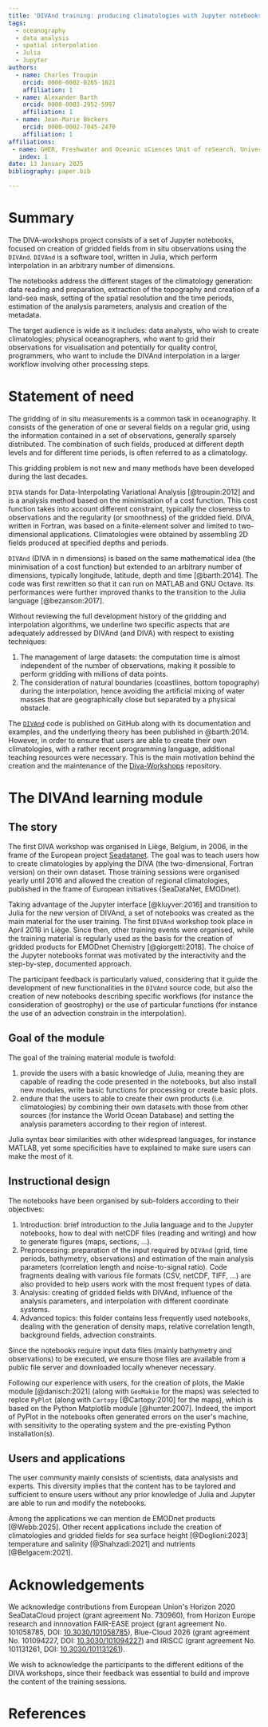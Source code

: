 ```yaml
---
title: 'DIVAnd training: producing climatologies with Jupyter notebooks'
tags:
  - oceanography
  - data analysis
  - spatial interpolation
  - Julia
  - Jupyter
authors:
  - name: Charles Troupin
    orcid: 0000-0002-0265-1021
    affiliation: 1
  - name: Alexander Barth
    orcid: 0000-0003-2952-5997
    affiliation: 1
  - name: Jean-Marie Beckers
    orcid: 0000-0002-7045-2470
    affiliation: 1
affiliations:
 - name: GHER, Freshwater and Oceanic sCiences Unit of reSearch, University of Liège, Belgium
   index: 1
date: 13 January 2025
bibliography: paper.bib

---
```



# Summary

The DIVA-workshops project consists of a set of Jupyter notebooks, focused on creation of gridded fields from in situ observations using the `DIVAnd`. `DIVAnd` is a software tool, written in Julia, which perform interpolation in an arbitrary number of dimensions. 

The notebooks address the different stages of the climatology generation: data reading and preparation, extraction of the topography and creation of a land-sea mask, setting of the spatial resolution and the time periods, estimation of the analysis parameters, analysis and creation of the metadata.

The target audience is wide as it includes: data analysts, who wish to create climatologies; physical oceanographers, who want to grid their observations for visualisation and potentially for quality control, programmers, who want to include the DIVAnd interpolation in a larger workflow involving other processing steps. 


# Statement of need

The gridding of in situ measurements is a common task in oceanography. It consists of the generation of one or several fields on a regular grid, using the information contained in a set of observations, generally sparsely distributed. The combination of such fields, produced at different depth levels and for different time periods, is often referred to as a climatology. 

This gridding problem is not new and many methods have been developed during the last decades.
<!---can you cite some other techniques? like OI?-->
<!---(Gandin, 1965; Bretherton et al., 1976)-->

`DIVA` stands for Data-Interpolating Variational Analysis [@troupin:2012] and is a analysis method based on the minimisation of a cost function. This cost function takes into account different constraint, typically the closeness to observations and the regularity (or smoothness) of the gridded field. DIVA, written in Fortran, was based on a finite-element solver and limited to two-dimensional applications. Climatologies were obtained by assembling 2D fields produced at specified depths and periods.

`DIVAnd` (DIVA in n dimensions) is based on the same mathematical idea (the minimisation of a cost function) but extended to an arbitrary number of dimensions, typically longitude, latitude, depth and time [@barth:2014]. The code was first rewritten so that it can run on MATLAB and GNU Octave. Its performances were further improved thanks to the transition to the Julia language [@bezanson:2017].   

Without reviewing the full development history of the gridding and interpolation algorithms, we underline two specific aspects that are adequately addressed by DIVAnd (and DIVA) with respect to existing techniques:
1. The management of large datasets: the computation time is almost independent of the number of observations, making it possible to perform gridding with millions of data points.
2. The consideration of natural boundaries (coastlines, bottom topography) during the interpolation, hence avoiding the artificial mixing of water masses that are geographically close but separated by a physical obstacle.

The [`DIVAnd`](https://github.com/gher-uliege/DIVAnd.jl/) code is published on GitHub along with its documentation and examples, and the underlying theory has been published in @barth:2014. However, in order to ensure that users are able to create their own climatologies, with a rather recent programming language, additional teaching resources were necessary. This is the main motivation behind the creation and the maintenance of the [Diva-Workshops](https://github.com/gher-uliege/Diva-Workshops) repository.

# The DIVAnd learning module

## The story 

The first DIVA workshop was organised in Liège, Belgium, in 2006, in the frame of the European project [Seadatanet](https://www.seadatanet.org/). The goal was to teach users how to create climatologies by applying the DIVA (the two-dimensional, Fortran version) on their own dataset. Those training sessions were organised yearly until 2016 and allowed the creation of regional climatologies, published in the frame of European initiatives (SeaDataNet, EMODnet).

Taking advantage of the Jupyter interface [@kluyver:2016] and transition to Julia for the new version of DIVAnd, a set of notebooks was created as the main material for the user training. The first `DIVAnd` workshop took place in April 2018 in Liège. Since then, other training events were organised, while the training material is regularly used as the basis for the creation of gridded products for EMODnet Chemistry [@giorgetti:2018]. The choice of the Jupyter notebooks format was motivated by the interactivity and the step-by-step, documented approach. 

The participant feedback is particularly valued, considering that it guide the development of new functionalities in the `DIVAnd` source code, but also the creation of new notebooks describing specific workflows (for instance the consideration of geostrophy) or the use of particular functions (for instance the use of an advection constrain in the interpolation). 

## Goal of the module

The goal of the training material module is twofold: 
1. provide the users with a basic knowledge of Julia, meaning they are capable of reading the code presented in the notebooks, but also install new modules, write basic functions for processing or create basic plots. 
2. endure that the users to able to create their own products (i.e. climatologies) by combining their own datasets with those from other sources (for instance the World Ocean Database) and setting the analysis parameters according to their region of interest.

Julia syntax bear similarities with other widespread languages, for instance MATLAB, yet some specificities have to explained to make sure users can make the most of it. 

## Instructional design

The notebooks have been organised by sub-folders according to their objectives:
1. Introduction: brief introduction to the Julia language and to the Jupyter notebooks, how to deal with netCDF files (reading and writing) and how to generate figures (maps, sections, ...). 
2. Preprocessing: preparation of the input required by `DIVAnd` (grid, time periods, bathymetry, observations) and estimation of the main analysis parameters (correlation length and noise-to-signal ratio). Code fragments dealing with various file formats (CSV, netCDF, TIFF, ...) are also provided to help users work with the most frequent types of data.
3. Analysis: creating of gridded fields with DIVAnd, influence of the analysis parameters, and interpolation with different coordinate systems.
4. Advanced topics: this folder contains less frequently used notebooks, dealing with the generation of density maps, relative correlation length, background fields, advection constraints.

Since the notebooks require input data files (mainly bathymetry and observations) to be executed, we ensure those files are available from a public file server and downloaded locally whenever necessary. 

Following our experience with users, for the creation of plots, the Makie module [@danisch:2021] (along with `GeoMakie` for the maps) was selected to replce `PyPlot` (along with `Cartopy` [@Cartopy:2010] for the maps), which is based on the Python Matplotlib module [@hunter:2007]. Indeed, the import of PyPlot in the notebooks often generated errors on the user's machine, with sensitivity to the operating system and the pre-existing Python installation(s).

## Users and applications

The user community mainly consists of scientists, data analysists and experts. This diversity implies that the content has to be taylored and sufficient to ensure users without any prior knowledge of Julia and Jupyter are able to run and modify the notebooks. 

Among the applications we can mention de EMODnet products [@Webb:2025]. 
Other recent applications include the creation of climatologies and gridded fields for sea surface height [@Doglioni:2023]
temperature and salinity [@Shahzadi:2021] and nutrients [@Belgacem:2021].


# Acknowledgements

We acknowledge contributions from European Union's Horizon 2020 SeaDataCloud project (grant agreement No. 730960), from Horizon Europe research and innnovation FAIR-EASE project (grant agreement No. 101058785, DOI: [10.3030/101058785](https://doi.org/10.3030/101058785)), Blue-Cloud 2026 (grant agreement No. 101094227, DOI: [10.3030/101094227](https://doi.org/10.3030/101094227)) and IRISCC (grant agreement No. 101131261, DOI: [10.3030/101131261](https://doi.org/10.3030/101131261)).

We wish to acknowledge the participants to the different editions of the DIVA workshops, since their feedback was essential to build and improve the content of the training sessions.

# References
